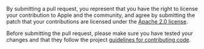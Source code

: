 By submitting a pull request, you represent that you have the right to license your contribution to Apple and the
community, and agree by submitting the patch that your contributions are licensed under the
[Apache 2.0 license](./LICENSE.md).

Before submitting the pull request, please make sure you have tested your changes and that they follow the project
[guidelines for contributing code](./Documentation/developing_with_adk.md).
